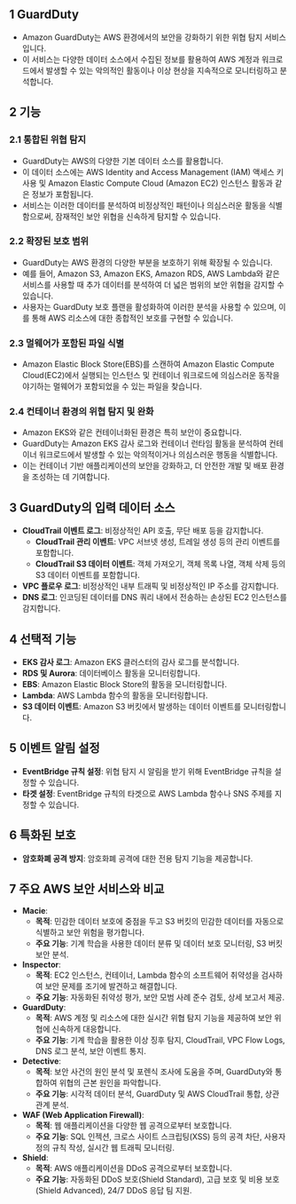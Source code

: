 ## 1 GuardDuty

- Amazon GuardDuty는 AWS 환경에서의 보안을 강화하기 위한 위협 탐지 서비스입니다.
- 이 서비스는 다양한 데이터 소스에서 수집된 정보를 활용하여 AWS 계정과 워크로드에서 발생할 수 있는 악의적인 활동이나 이상 현상을 지속적으로 모니터링하고 분석합니다.



## 2 기능

### 2.1 통합된 위협 탐지

- GuardDuty는 AWS의 다양한 기본 데이터 소스를 활용합니다.
- 이 데이터 소스에는 AWS Identity and Access Management (IAM) 액세스 키 사용 및 Amazon Elastic Compute Cloud (Amazon EC2) 인스턴스 활동과 같은 정보가 포함됩니다.
- 서비스는 이러한 데이터를 분석하여 비정상적인 패턴이나 의심스러운 활동을 식별함으로써, 잠재적인 보안 위협을 신속하게 탐지할 수 있습니다.



### 2.2 확장된 보호 범위

- GuardDuty는 AWS 환경의 다양한 부분을 보호하기 위해 확장될 수 있습니다.
- 예를 들어, Amazon S3, Amazon EKS, Amazon RDS, AWS Lambda와 같은 서비스를 사용할 때 추가 데이터를 분석하여 더 넓은 범위의 보안 위협을 감지할 수 있습니다.
- 사용자는 GuardDuty 보호 플랜을 활성화하여 이러한 분석을 사용할 수 있으며, 이를 통해 AWS 리소스에 대한 종합적인 보호를 구현할 수 있습니다.



### 2.3 멀웨어가 포함된 파일 식별

- Amazon Elastic Block Store(EBS)를 스캔하여 Amazon Elastic Compute Cloud(EC2)에서 실행되는 인스턴스 및 컨테이너 워크로드에 의심스러운 동작을 야기하는 멀웨어가 포함되었을 수 있는 파일을 찾습니다.



### 2.4 컨테이너 환경의 위협 탐지 및 완화

- Amazon EKS와 같은 컨테이너화된 환경은 특히 보안이 중요합니다.
- GuardDuty는 Amazon EKS 감사 로그와 컨테이너 런타임 활동을 분석하여 컨테이너 워크로드에서 발생할 수 있는 악의적이거나 의심스러운 행동을 식별합니다.
- 이는 컨테이너 기반 애플리케이션의 보안을 강화하고, 더 안전한 개발 및 배포 환경을 조성하는 데 기여합니다.



## 3 GuardDuty의 입력 데이터 소스

- **CloudTrail 이벤트 로그**: 비정상적인 API 호출, 무단 배포 등을 감지합니다.
    - **CloudTrail 관리 이벤트**: VPC 서브넷 생성, 트레일 생성 등의 관리 이벤트를 포함합니다.
    - **CloudTrail S3 데이터 이벤트**: 객체 가져오기, 객체 목록 나열, 객체 삭제 등의 S3 데이터 이벤트를 포함합니다.
- **VPC 플로우 로그**: 비정상적인 내부 트래픽 및 비정상적인 IP 주소를 감지합니다.
- **DNS 로그**: 인코딩된 데이터를 DNS 쿼리 내에서 전송하는 손상된 EC2 인스턴스를 감지합니다.



## 4 선택적 기능

- **EKS 감사 로그**: Amazon EKS 클러스터의 감사 로그를 분석합니다.
- **RDS 및 Aurora**: 데이터베이스 활동을 모니터링합니다.
- **EBS**: Amazon Elastic Block Store의 활동을 모니터링합니다.
- **Lambda**: AWS Lambda 함수의 활동을 모니터링합니다.
- **S3 데이터 이벤트**: Amazon S3 버킷에서 발생하는 데이터 이벤트를 모니터링합니다.



## 5 이벤트 알림 설정

- **EventBridge 규칙 설정**: 위협 탐지 시 알림을 받기 위해 EventBridge 규칙을 설정할 수 있습니다.
- **타겟 설정**: EventBridge 규칙의 타겟으로 AWS Lambda 함수나 SNS 주제를 지정할 수 있습니다.



## 6 특화된 보호

- **암호화폐 공격 방지**: 암호화폐 공격에 대한 전용 탐지 기능을 제공합니다.



## 7 주요 AWS 보안 서비스와 비교

- **Macie**:
    - **목적**: 민감한 데이터 보호에 중점을 두고 S3 버킷의 민감한 데이터를 자동으로 식별하고 보안 위험을 평가합니다.
    - **주요 기능**: 기계 학습을 사용한 데이터 분류 및 데이터 보호 모니터링, S3 버킷 보안 분석.
- **Inspector**:
    - **목적**: EC2 인스턴스, 컨테이너, Lambda 함수의 소프트웨어 취약성을 검사하여 보안 문제를 조기에 발견하고 해결합니다.
    - **주요 기능**: 자동화된 취약성 평가, 보안 모범 사례 준수 검토, 상세 보고서 제공.
- **GuardDuty**:
    - **목적**: AWS 계정 및 리소스에 대한 실시간 위협 탐지 기능을 제공하여 보안 위협에 신속하게 대응합니다.
    - **주요 기능**: 기계 학습을 활용한 이상 징후 탐지, CloudTrail, VPC Flow Logs, DNS 로그 분석, 보안 이벤트 통지.
- **Detective**:
    - **목적**: 보안 사건의 원인 분석 및 포렌식 조사에 도움을 주며, GuardDuty와 통합하여 위협의 근본 원인을 파악합니다.
    - **주요 기능**: 시각적 데이터 분석, GuardDuty 및 AWS CloudTrail 통합, 상관 관계 분석.
- **WAF (Web Application Firewall)**:
    - **목적**: 웹 애플리케이션을 다양한 웹 공격으로부터 보호합니다.
    - **주요 기능**: SQL 인젝션, 크로스 사이트 스크립팅(XSS) 등의 공격 차단, 사용자 정의 규칙 작성, 실시간 웹 트래픽 모니터링.
- **Shield**:
    - **목적**: AWS 애플리케이션을 DDoS 공격으로부터 보호합니다.
    - **주요 기능**: 자동화된 DDoS 보호(Shield Standard), 고급 보호 및 비용 보호(Shield Advanced), 24/7 DDoS 응답 팀 지원.


